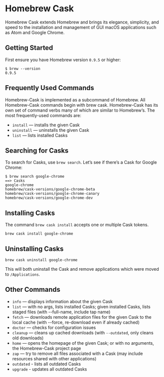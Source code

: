 # Homebrew Cask

Homebrew Cask extends Homebrew and brings its elegance, simplicity, and speed to the installation and management of GUI macOS applications such as Atom and Google Chrome.

## Getting Started

First ensure you have Homebrew version `0.9.5` or higher:

```
$ brew --version
0.9.5
```

## Frequently Used Commands

Homebrew-Cask is implemented as a subcommand of Homebrew. All Homebrew-Cask commands begin with brew cask. Homebrew-Cask has its own set of command verbs many of which are similar to Homebrew’s. The most frequently-used commands are:

- `install` — installs the given Cask
- `uninstall` — uninstalls the given Cask
- `list` — lists installed Casks

## Searching for Casks

To search for Casks, use `brew search`. Let’s see if there’s a Cask for Google Chrome:

```
$ brew search google-chrome
==> Casks
google-chrome
homebrew/cask-versions/google-chrome-beta
homebrew/cask-versions/google-chrome-canary
homebrew/cask-versions/google-chrome-dev
```

## Installing Casks

The command `brew cask install` accepts one or multiple Cask tokens.

```
brew cask install google-chrome
```

## Uninstalling Casks

```
brew cask uninstall google-chrome
```

This will both uninstall the Cask and remove applications which were moved to `/Applications`.

## Other Commands
- `info` — displays information about the given Cask
- `list` — with no args, lists installed Casks; given installed Casks, lists staged files (with --full-name, include tap name)
- `fetch` — downloads remote application files for the given Cask to the local cache (with --force, re-download even if already cached)
- `doctor` — checks for configuration issues
- `cleanup` — cleans up cached downloads (with `--outdated`, only cleans old downloads)
- `home` — opens the homepage of the given Cask; or with no arguments, the Homebrew-Cask project page
- `zap` — try to remove all files associated with a Cask (may include resources shared with other applications)
- `outdated` - lists all outdated Casks
- `upgrade` - updates all outdated Casks
